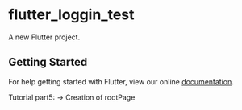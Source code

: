 # flutter_loggin_test

A new Flutter project.

## Getting Started

For help getting started with Flutter, view our online
[documentation](https://flutter.io/).

Tutorial part5: 
  -> Creation of rootPage